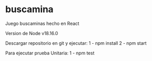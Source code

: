 # buscamina
Juego buscaminas hecho en React

Version de Node v18.16.0

Descargar repositorio en git y ejecutar:
1 - npm install
2 - npm start

Para ejecutar prueba Unitaria:
1 - npm test
